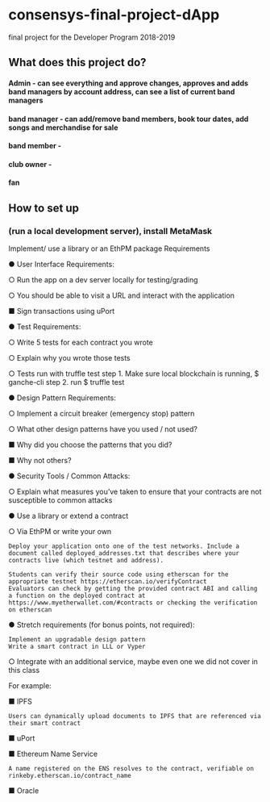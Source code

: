 # consensys-final-project-dApp
final project for the Developer Program 2018-2019
## What does this project do?

#### Admin - can see everything and approve changes, approves and adds band managers by account address, can see a list of current band managers
#### band manager - can add/remove band members, book tour dates, add songs and merchandise for sale
#### band member -
#### club owner -
#### fan

## How to set up
### (run a local development server), install MetaMask
Implement/ use a library or an EthPM package 
Requirements

●          User Interface Requirements:

○          Run the app on a dev server locally for testing/grading

○          You should be able to visit a URL and interact with the application

■          Sign transactions using uPort

 

●          Test Requirements:

○          Write 5 tests for each contract you wrote

○          Explain why you wrote those tests

○          Tests run with truffle test
step 1. Make sure local blockchain is running, $ ganche-cli
step 2. run $ truffle test

 

●          Design Pattern Requirements:

○          Implement a circuit breaker (emergency stop) pattern

○          What other design patterns have you used / not used?

■          Why did you choose the patterns that you did?

■          Why not others?

 

●          Security Tools / Common Attacks:

○          Explain what measures you’ve taken to ensure that your contracts are not susceptible to common attacks

 

●          Use a library or extend a contract

○          Via EthPM or write your own

 

    Deploy your application onto one of the test networks. Include a document called deployed_addresses.txt that describes where your contracts live (which testnet and address).

    Students can verify their source code using etherscan for the appropriate testnet https://etherscan.io/verifyContract 
    Evaluators can check by getting the provided contract ABI and calling a function on the deployed contract at https://www.myetherwallet.com/#contracts or checking the verification on etherscan

●          Stretch requirements (for bonus points, not required):

    Implement an upgradable design pattern
    Write a smart contract in LLL or Vyper

○          Integrate with an additional service, maybe even one we did not cover in this class

For example:

■      IPFS

    Users can dynamically upload documents to IPFS that are referenced via their smart contract

■      uPort

■      Ethereum Name Service

    A name registered on the ENS resolves to the contract, verifiable on rinkeby.etherscan.io/contract_name

■      Oracle
